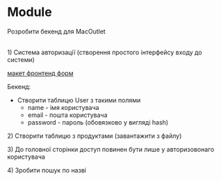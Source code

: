 # Module

Розробити бекенд для MacOutlet&#x20;

\
1\) Система авторизації (створення простого інтерфейсу входу до системи)

[макет фронтенд форм](https://www.figma.com/file/JHZWJM1zd7XibIgPRZyYeK/MacOutlet?node-id=9901%3A52)

Бекенд:

* Створити таблицю User з такими полями
  * name - імя користувача
  * email - пошта користувача
  * password -  пароль (обовязково у вигляді hash)

2\) Створити таблицю з продуктами (завантажити з файлу)

3\) До головної сторінки доступ повинен бути лише у авторизовонаго користувача

4\) Зробити пошук по назві

